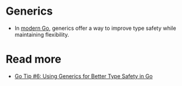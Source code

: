 # Generics
- In [modern Go](https://go.dev/tour/generics/1), generics offer a way to improve type safety while maintaining flexibility.

# Read more
- [Go Tip #6: Using Generics for Better Type Safety in Go](https://medium.com/@lenonrodrigues/go-tip-6-using-generics-for-better-type-safety-in-go-e385a75233c0)